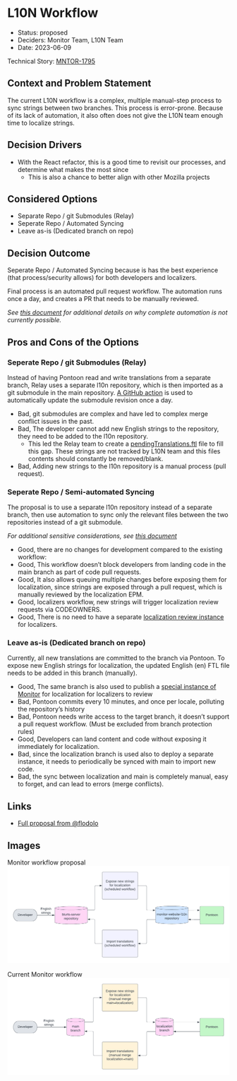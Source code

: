 # L10N Workflow

* Status: proposed
* Deciders: Monitor Team, L10N Team
* Date: 2023-06-09

Technical Story: [MNTOR-1795](https://mozilla-hub.atlassian.net/browse/MNTOR-1795)

## Context and Problem Statement

The current L10N workflow is a complex, multiple manual-step process to sync strings between two branches. This process is error-prone. Because of its lack of automation, it also often does not give the L10N team enough time to localize strings. 

## Decision Drivers 

* With the React refactor, this is a good time to revisit our processes, and determine what makes the most since
  * This is also a chance to better align with other Mozilla projects

## Considered Options

* Separate Repo / git Submodules (Relay)
* Seperate Repo / Automated Syncing 
* Leave as-is (Dedicated branch on repo)

## Decision Outcome

Seperate Repo / Automated Syncing because is has the best experience (that process/security allows) for both developers and localizers. 

Final process is an automated pull request workflow. The automation runs once a day, and creates a PR that needs to be manually reviewed.

*See [this document](https://docs.google.com/document/d/12dRW85DNZpljmoS-U9KrZqV1nBDrT2g8WTpvTAM0HgY/edit?usp=sharing) for additional details on why complete automation is not currently possible.*

## Pros and Cons of the Options <!-- optional -->



### Seperate Repo / git Submodules (Relay)

Instead of having Pontoon read and write translations from a separate branch, Relay uses a separate l10n repository, which is then imported as a git submodule in the main repository. [A GitHub action](https://github.com/mozilla/fx-private-relay/blob/main/.github/workflows/l10n-sync.yml) is used to automatically update the submodule revision once a day.

* Bad, git submodules are complex and have led to complex merge conflict issues in the past. 
* Bad, The developer cannot add new English strings to the repository, they need to be added to the l10n repository.
    * This led the Relay team to create a [pendingTranslations.ftl](https://github.com/mozilla/fx-private-relay/blob/main/frontend/pendingTranslations.ftl) file to fill this gap. These strings are not tracked by L10N team and this files contents should constantly be removed/blank.
* Bad, Adding new strings to the l10n repository is a manual process (pull request).

### Seperate Repo / Semi-automated Syncing 

The proposal is to use a separate l10n repository instead of a separate branch, then use automation to sync only the relevant files between the two repositories instead of a git submodule.

*For additional sensitive considerations, see [this document](https://docs.google.com/document/d/12dRW85DNZpljmoS-U9KrZqV1nBDrT2g8WTpvTAM0HgY/edit?usp=sharing)* 

* Good, there are no changes for development compared to the existing workflow:
* Good, This workflow doesn’t block developers from landing code in the main branch as part of code pull requests.
* Good, It also allows queuing multiple changes before exposing them for localization, since strings are exposed through a pull request, which is manually reviewed by the localization EPM.
* Good, localizers workflow, new strings will trigger localization review requests via CODEOWNERS.
* Good, There is no need to have a separate [localization review instance](https://monitor-localization.herokuapp.com/) for localizers.

### Leave as-is (Dedicated branch on repo)

Currently, all new translations are committed to the branch via Pontoon. To expose new English strings for localization, the updated English (en) FTL file needs to be added in this branch (manually).

* Good, The same branch is also used to publish a [special instance of Monitor](https://monitor-localization.herokuapp.com/) for localization for localizers to review
* Bad, Pontoon commits every 10 minutes, and once per locale, polluting the repository’s history
* Bad, Pontoon needs write access to the target branch, it doesn’t support a pull request workflow. (Must be excluded from branch protection rules)
* Good, Developers can land content and code without exposing it immediately for localization.
* Bad, since the localization branch is used also to deploy a separate instance, it needs to periodically be synced with main to import new code.
* Bad, the sync between localization and main is completely manual, easy to forget, and can lead to errors (merge conflicts).


## Links <!-- optional -->

* [Full proposal from @flodolo](https://docs.google.com/document/d/1vc2TV9iMHY8lpDDd9aJUYAvhu-Ms1RcZBG80LqqDH0E/edit?usp=sharing)

## Images

Monitor workflow proposal
![monitor-workflow-proposal](/docs/adr/images/0006-localization-workflow/monitor-workflow-proposal.png)


Current Monitor workflow
![monitor-workflow](/docs/adr/images/0006-localization-workflow/monitor-workflow.png)